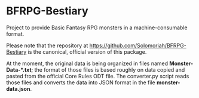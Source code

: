 # BFRPG-Bestiary

Project to provide Basic Fantasy RPG monsters in a machine-consumable format.

Please note that the repository at https://github.com/Solomoriah/BFRPG-Bestiary
is the canonical, official version of this package.

At the moment, the original data is being organized in files named
**Monster-Data-\*.txt**; the format of those files is based roughly on data copied
and pasted from the official Core Rules ODT file.  The converter.py script
reads those files and converts the data into JSON format in the file
**monster-data.json**.

